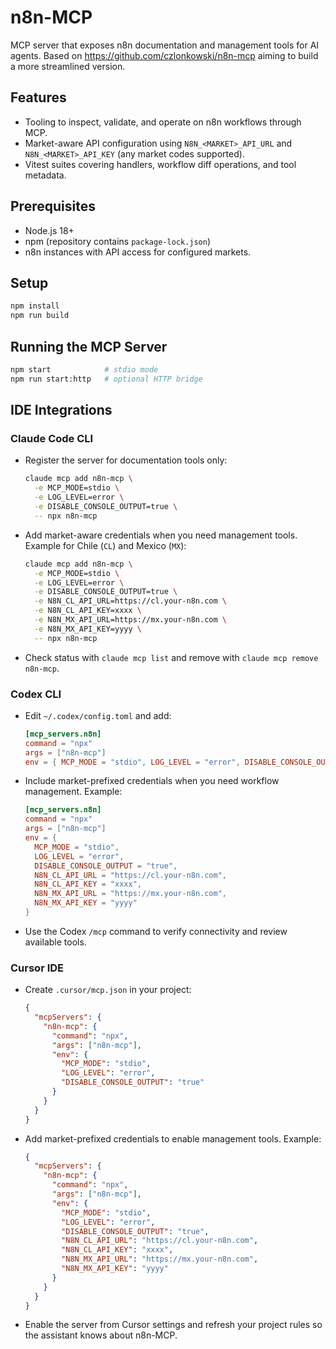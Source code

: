 # n8n-MCP

MCP server that exposes n8n documentation and management tools for AI agents. 
Based on https://github.com/czlonkowski/n8n-mcp aiming to build a more streamlined version.

## Features
- Tooling to inspect, validate, and operate on n8n workflows through MCP.
- Market-aware API configuration using `N8N_<MARKET>_API_URL` and `N8N_<MARKET>_API_KEY` (any market codes supported).
- Vitest suites covering handlers, workflow diff operations, and tool metadata.

## Prerequisites
- Node.js 18+
- npm (repository contains `package-lock.json`)
- n8n instances with API access for configured markets.

## Setup
```bash
npm install
npm run build
```

## Running the MCP Server
```bash
npm start            # stdio mode
npm run start:http   # optional HTTP bridge
```

## IDE Integrations

### Claude Code CLI
- Register the server for documentation tools only:

  ```bash
  claude mcp add n8n-mcp \
    -e MCP_MODE=stdio \
    -e LOG_LEVEL=error \
    -e DISABLE_CONSOLE_OUTPUT=true \
    -- npx n8n-mcp
  ```
- Add market-aware credentials when you need management tools. Example for Chile (`CL`) and Mexico (`MX`):

  ```bash
  claude mcp add n8n-mcp \
    -e MCP_MODE=stdio \
    -e LOG_LEVEL=error \
    -e DISABLE_CONSOLE_OUTPUT=true \
    -e N8N_CL_API_URL=https://cl.your-n8n.com \
    -e N8N_CL_API_KEY=xxxx \
    -e N8N_MX_API_URL=https://mx.your-n8n.com \
    -e N8N_MX_API_KEY=yyyy \
    -- npx n8n-mcp
  ```
- Check status with `claude mcp list` and remove with `claude mcp remove n8n-mcp`.

### Codex CLI
- Edit `~/.codex/config.toml` and add:

  ```toml
  [mcp_servers.n8n]
  command = "npx"
  args = ["n8n-mcp"]
  env = { MCP_MODE = "stdio", LOG_LEVEL = "error", DISABLE_CONSOLE_OUTPUT = "true" }
  ```
- Include market-prefixed credentials when you need workflow management. Example:

  ```toml
  [mcp_servers.n8n]
  command = "npx"
  args = ["n8n-mcp"]
  env = {
    MCP_MODE = "stdio",
    LOG_LEVEL = "error",
    DISABLE_CONSOLE_OUTPUT = "true",
    N8N_CL_API_URL = "https://cl.your-n8n.com",
    N8N_CL_API_KEY = "xxxx",
    N8N_MX_API_URL = "https://mx.your-n8n.com",
    N8N_MX_API_KEY = "yyyy"
  }
  ```
- Use the Codex `/mcp` command to verify connectivity and review available tools.

### Cursor IDE
- Create `.cursor/mcp.json` in your project:

  ```json
  {
    "mcpServers": {
      "n8n-mcp": {
        "command": "npx",
        "args": ["n8n-mcp"],
        "env": {
          "MCP_MODE": "stdio",
          "LOG_LEVEL": "error",
          "DISABLE_CONSOLE_OUTPUT": "true"
        }
      }
    }
  }
  ```
- Add market-prefixed credentials to enable management tools. Example:

  ```json
  {
    "mcpServers": {
      "n8n-mcp": {
        "command": "npx",
        "args": ["n8n-mcp"],
        "env": {
          "MCP_MODE": "stdio",
          "LOG_LEVEL": "error",
          "DISABLE_CONSOLE_OUTPUT": "true",
          "N8N_CL_API_URL": "https://cl.your-n8n.com",
          "N8N_CL_API_KEY": "xxxx",
          "N8N_MX_API_URL": "https://mx.your-n8n.com",
          "N8N_MX_API_KEY": "yyyy"
        }
      }
    }
  }
  ```
- Enable the server from Cursor settings and refresh your project rules so the assistant knows about n8n-MCP.
